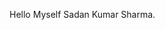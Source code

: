 Hello Myself Sadan Kumar Sharma.

<!---
usnkl66/usnkl66 is a ✨ special ✨ repository because its `README.md` (this file) appears on your GitHub profile.
You can click the Preview link to take a look at your changes.
--->
